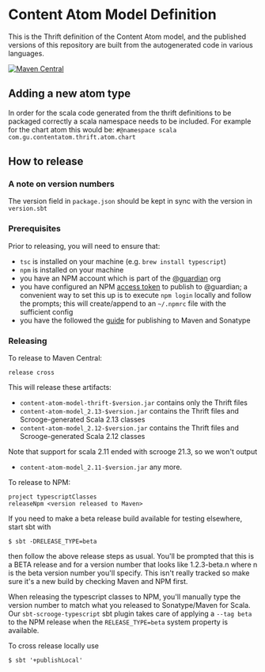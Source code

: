 # Content Atom Model Definition

This is the Thrift definition of the Content Atom model, and the published versions of this repository are built from the autogenerated code in various languages.

[![Maven Central](https://maven-badges.herokuapp.com/maven-central/com.gu/content-atom-model-thrift/badge.svg)](https://maven-badges.herokuapp.com/maven-central/com.gu/content-atom-model-thrift)

## Adding a new atom type

In order for the scala code generated from the thrift definitions to be packaged correctly a scala namespace needs to be included. For example for the chart atom this would be:
`#@namespace scala com.gu.contentatom.thrift.atom.chart`

## How to release

### A note on version numbers

The version field in `package.json` should be kept in sync with the version in `version.sbt`

### Prerequisites

Prior to releasing, you will need to ensure that:
 - `tsc` is installed on your machine (e.g. `brew install typescript`)
 - `npm` is installed on your machine
 - you have an NPM account which is part of the [@guardian](https://www.npmjs.com/org/guardian) org
 - you have configured an NPM [access token](https://docs.npmjs.com/creating-and-viewing-authentication-tokens) to 
   publish to @guardian; a convenient way to set this up is to execute `npm login` locally and follow the prompts;
   this will create/append to an `~/.npmrc` file with the sufficient config
 - you have the followed the [guide](https://docs.google.com/document/d/1rNXjoZDqZMsQblOVXPAIIOMWuwUKe3KzTCttuqS7AcY/edit)
   for publishing to Maven and Sonatype

### Releasing
   
To release to Maven Central:
```sbtshell
release cross
```
This will release these artifacts:
- `content-atom-model-thrift-$version.jar` contains only the Thrift files
- `content-atom-model_2.13-$version.jar` contains the Thrift files and Scrooge-generated Scala 2.13 classes
- `content-atom-model_2.12-$version.jar` contains the Thrift files and Scrooge-generated Scala 2.12 classes

Note that support for scala 2.11 ended with scrooge 21.3, so we won't output
- `content-atom-model_2.11-$version.jar`
any more.

To release to NPM:
```sbtshell
project typescriptClasses
releaseNpm <version released to Maven>
```

If you need to make a beta release build available for testing elsewhere, start sbt with
```
$ sbt -DRELEASE_TYPE=beta
```
then follow the above release steps as usual. You'll be prompted that this is a BETA release
and for a version number that looks like 1.2.3-beta.n where n is the beta version number
you'll specify. This isn't really tracked so make sure it's a new build by checking Maven and NPM first.

When releasing the typescript classes to NPM, you'll manually type the version number to match what you 
released to Sonatype/Maven for Scala. Our `sbt-scrooge-typescript` sbt plugin takes care of applying a `--tag beta` 
to the NPM release when the `RELEASE_TYPE=beta` system property is available.

To cross release locally use
```
$ sbt '+publishLocal'
```